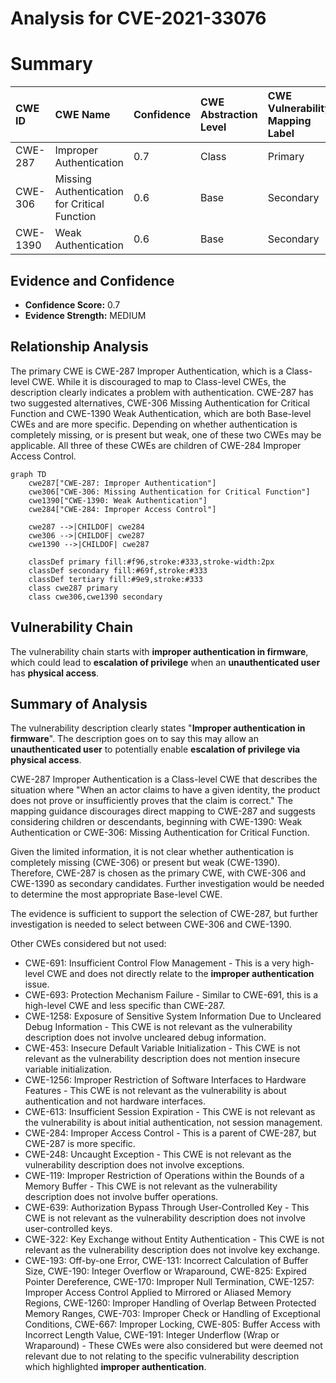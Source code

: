 # Analysis for CVE-2021-33076

# Summary
| CWE ID  | CWE Name                                                    | Confidence | CWE Abstraction Level | CWE Vulnerability Mapping Label | CWE-Vulnerability Mapping Notes |
| :-------- | :---------------------------------------------------------- | :---------- | :-------------------- | :------------------------------ | :------------------------------ |
| CWE-287   | Improper Authentication                                     | 0.7         | Class                 | Primary                         | Discouraged                   |
| CWE-306   | Missing Authentication for Critical Function              | 0.6         | Base                  | Secondary                       | Allowed                         |
| CWE-1390  | Weak Authentication                                         | 0.6         | Base                  | Secondary                       | Allowed                         |

## Evidence and Confidence

*   **Confidence Score:** 0.7
*   **Evidence Strength:** MEDIUM

## Relationship Analysis
The primary CWE is CWE-287 Improper Authentication, which is a Class-level CWE. While it is discouraged to map to Class-level CWEs, the description clearly indicates a problem with authentication. CWE-287 has two suggested alternatives, CWE-306 Missing Authentication for Critical Function and CWE-1390 Weak Authentication, which are both Base-level CWEs and are more specific. Depending on whether authentication is completely missing, or is present but weak, one of these two CWEs may be applicable. All three of these CWEs are children of CWE-284 Improper Access Control.

```mermaid
graph TD
    cwe287["CWE-287: Improper Authentication"]
    cwe306["CWE-306: Missing Authentication for Critical Function"]
    cwe1390["CWE-1390: Weak Authentication"]
    cwe284["CWE-284: Improper Access Control"]
    
    cwe287 -->|CHILDOF| cwe284
    cwe306 -->|CHILDOF| cwe287
    cwe1390 -->|CHILDOF| cwe287
    
    classDef primary fill:#f96,stroke:#333,stroke-width:2px
    classDef secondary fill:#69f,stroke:#333
    classDef tertiary fill:#9e9,stroke:#333
    class cwe287 primary
    class cwe306,cwe1390 secondary
```

## Vulnerability Chain
The vulnerability chain starts with **improper authentication in firmware**, which could lead to **escalation of privilege** when an **unauthenticated user** has **physical access**.

## Summary of Analysis
The vulnerability description clearly states "**Improper authentication in firmware**". The description goes on to say this may allow an **unauthenticated user** to potentially enable **escalation of privilege via physical access**.

CWE-287 Improper Authentication is a Class-level CWE that describes the situation where "When an actor claims to have a given identity, the product does not prove or insufficiently proves that the claim is correct." The mapping guidance discourages direct mapping to CWE-287 and suggests considering children or descendants, beginning with CWE-1390: Weak Authentication or CWE-306: Missing Authentication for Critical Function.

Given the limited information, it is not clear whether authentication is completely missing (CWE-306) or present but weak (CWE-1390). Therefore, CWE-287 is chosen as the primary CWE, with CWE-306 and CWE-1390 as secondary candidates. Further investigation would be needed to determine the most appropriate Base-level CWE.

The evidence is sufficient to support the selection of CWE-287, but further investigation is needed to select between CWE-306 and CWE-1390.

Other CWEs considered but not used:
*   CWE-691: Insufficient Control Flow Management - This is a very high-level CWE and does not directly relate to the **improper authentication** issue.
*   CWE-693: Protection Mechanism Failure - Similar to CWE-691, this is a high-level CWE and less specific than CWE-287.
*   CWE-1258: Exposure of Sensitive System Information Due to Uncleared Debug Information - This CWE is not relevant as the vulnerability description does not involve uncleared debug information.
*   CWE-453: Insecure Default Variable Initialization - This CWE is not relevant as the vulnerability description does not mention insecure variable initialization.
*   CWE-1256: Improper Restriction of Software Interfaces to Hardware Features - This CWE is not relevant as the vulnerability is about authentication and not hardware interfaces.
*   CWE-613: Insufficient Session Expiration - This CWE is not relevant as the vulnerability is about initial authentication, not session management.
*   CWE-284: Improper Access Control - This is a parent of CWE-287, but CWE-287 is more specific.
*   CWE-248: Uncaught Exception - This CWE is not relevant as the vulnerability description does not involve exceptions.
*   CWE-119: Improper Restriction of Operations within the Bounds of a Memory Buffer - This CWE is not relevant as the vulnerability description does not involve buffer operations.
*   CWE-639: Authorization Bypass Through User-Controlled Key - This CWE is not relevant as the vulnerability description does not involve user-controlled keys.
*   CWE-322: Key Exchange without Entity Authentication - This CWE is not relevant as the vulnerability description does not involve key exchange.
*   CWE-193: Off-by-one Error, CWE-131: Incorrect Calculation of Buffer Size, CWE-190: Integer Overflow or Wraparound, CWE-825: Expired Pointer Dereference, CWE-170: Improper Null Termination, CWE-1257: Improper Access Control Applied to Mirrored or Aliased Memory Regions, CWE-1260: Improper Handling of Overlap Between Protected Memory Ranges, CWE-703: Improper Check or Handling of Exceptional Conditions, CWE-667: Improper Locking, CWE-805: Buffer Access with Incorrect Length Value, CWE-191: Integer Underflow (Wrap or Wraparound) - These CWEs were also considered but were deemed not relevant due to not relating to the specific vulnerability description which highlighted **improper authentication**.